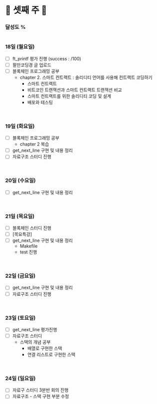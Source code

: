 # 📝 셋째 주 📝

### 달성도 %

<p><i>
</i></p>

#
  
### 18일 (월요일)
- [ ] ft_printf 평가 진행 (success : /100)
- [ ] 팔만코딩경 글 업로드
- [ ] 블록체인 프로그래밍 공부
  - chapter 2. 스마트 컨트랙트 : 솔리디티 언어를 사용해 컨트랙트 코딩하기
    - 스마트 컨트랙트
    - 비트코인 트랜잭션과 스마트 컨트랙트 트랜잭션 비교
    - 스마트 컨트랙트를 위한 솔리디티 코딩 및 설계
    - 배포와 테스팅

<br>

### 19일 (화요일)
- [ ] 블록체인 프로그래밍 공부
  - chapter 2 복습
- [ ] get_next_line 구현 및 내용 정리
- [ ] 자료구조 스터디 진행

<br>

### 20일 (수요일)
- [ ] get_next_line 구현 및 내용 정리

<br>

### 21일 (목요일)
- [ ] 블록체인 스터디 진행
- [ ] [목요특강]
- [ ] get_next_line 구현 및 내용 정리
  - Makefile
  - test 진행

<br>

### 22일 (금요일)
- [ ] get_next_line 구현 및 내용 정리
- [ ] 자료구조 스터디 진행

<br>

### 23일 (토요일)
- [ ] get_next_line 평가진행
- [ ] 자료구조 스터디
  - 스택의 개념 공부
    - 배열로 구현한 스택
    - 연결 리스트로 구현한 스택

<br>

### 24일 (일요일)
- [ ] 자료구 스터디 3분반 회의 진행
- [ ] 자료구조 - 스택 구현 부분 수정

<br>
